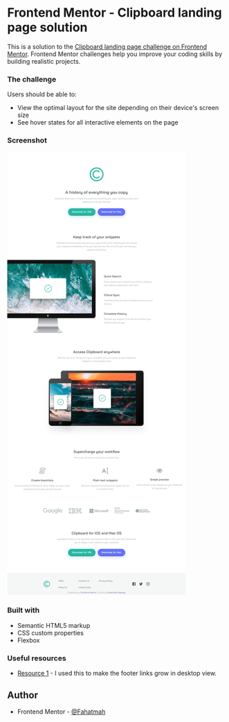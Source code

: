 # Frontend Mentor - Clipboard landing page solution

This is a solution to the [Clipboard landing page challenge on Frontend Mentor](https://www.frontendmentor.io/challenges/clipboard-landing-page-5cc9bccd6c4c91111378ecb9). Frontend Mentor challenges help you improve your coding skills by building realistic projects. 

### The challenge

Users should be able to:

- View the optimal layout for the site depending on their device's screen size
- See hover states for all interactive elements on the page

### Screenshot

![](images/Screenshot.jpeg)

### Built with

- Semantic HTML5 markup
- CSS custom properties
- Flexbox


### Useful resources

- [Resource 1](https://www.youtube.com/watch?v=vQAvjof1oe4&t=613s) - I used this to make the footer links grow in desktop view.

## Author

- Frontend Mentor - [@Fahatmah](https://www.frontendmentor.io/profile/Fahatmah)
